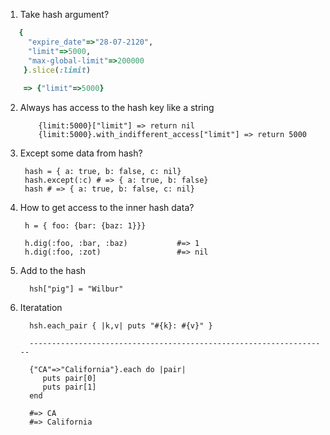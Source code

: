 1. Take hash argument?
```ruby
   {
     "expire_date"=>"28-07-2120",
     "limit"=>5000,
     "max-global-limit"=>200000
    }.slice(:limit)
         
    => {"limit"=>5000}
```


 2. Always has access to the hash key like a string
                
            {limit:5000}["limit"] => return nil
            {limit:5000}.with_indifferent_access["limit"] => return 5000
            
3. Except some data from hash?
        
        hash = { a: true, b: false, c: nil}
        hash.except(:c) # => { a: true, b: false}
        hash # => { a: true, b: false, c: nil}
        
4. How to get access to the inner hash data?
        
        h = { foo: {bar: {baz: 1}}}

        h.dig(:foo, :bar, :baz)           #=> 1
        h.dig(:foo, :zot)                 #=> nil

4. Add to the hash 
         
         hsh["pig"] = "Wilbur"
5. Iteratation

         hsh.each_pair { |k,v| puts "#{k}: #{v}" }
         
         -------------------------------------------------------------------
         
         {"CA"=>"California"}.each do |pair|
            puts pair[0]
            puts pair[1]
         end      

         #=> CA
         #=> California

